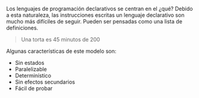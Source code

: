 Los lenguajes de programación declarativos se centran en el ¿qué? Debido a esta naturaleza, las instrucciones escritas un lenguaje declarativo son mucho más difíciles de seguir. Pueden ser pensadas como una lista de definiciones.

> Una torta es 45 minutos de 200

Algunas características de este modelo son:

- Sin estados
- Paralelizable
- Determinístico
- Sin efectos secundarios
- Fácil de probar
